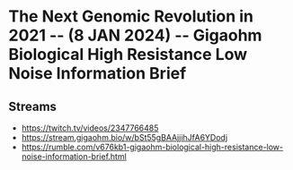 # The Next Genomic Revolution in 2021 -- (8 JAN 2024) -- Gigaohm Biological High Resistance Low Noise Information Brief

## Streams
- https://twitch.tv/videos/2347766485
- https://stream.gigaohm.bio/w/bSt55gBAAjjihJfA6YDodj
- https://rumble.com/v676kb1-gigaohm-biological-high-resistance-low-noise-information-brief.html

